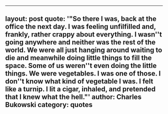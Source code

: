 ----
layout: post
quote: '"So there I was, back at the office the next day. I was feeling unfilfilled and, frankly, rather crappy about everything. I wasn''t going anywhere and neither was the rest of the world. We were all just hanging around waiting to die and meanwhile doing little things to fill the space. Some of us weren''t even doing the little things. We were vegetables. I was one of those. I don''t know what kind of vegetable I was. I felt like a turnip. I lit a cigar, inhaled, and pretended that I knew what the hell."'
author: Charles Bukowski
category: quotes
---